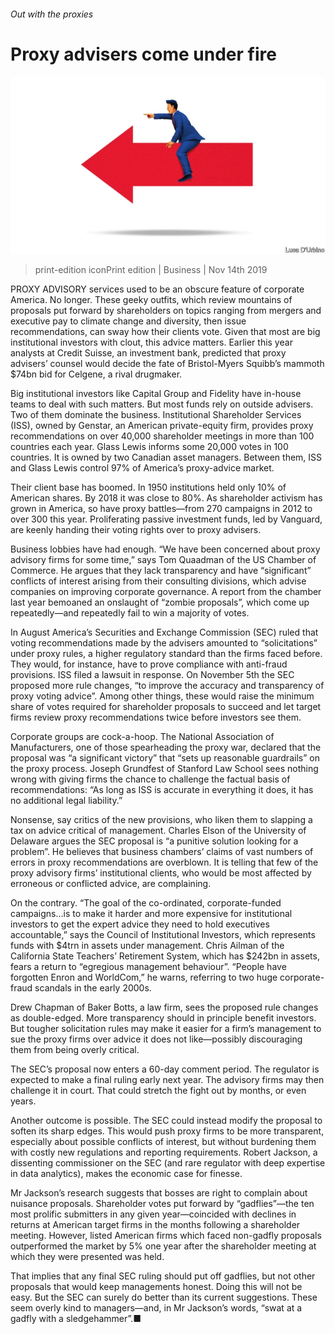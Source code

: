 ###### Out with the proxies

# Proxy advisers come under fire 

![image](images/20191116_WBD002_0.jpg) 

> print-edition iconPrint edition | Business | Nov 14th 2019 

PROXY ADVISORY services used to be an obscure feature of corporate America. No longer. These geeky outfits, which review mountains of proposals put forward by shareholders on topics ranging from mergers and executive pay to climate change and diversity, then issue recommendations, can sway how their clients vote. Given that most are big institutional investors with clout, this advice matters. Earlier this year analysts at Credit Suisse, an investment bank, predicted that proxy advisers’ counsel would decide the fate of Bristol-Myers Squibb’s mammoth $74bn bid for Celgene, a rival drugmaker. 

Big institutional investors like Capital Group and Fidelity have in-house teams to deal with such matters. But most funds rely on outside advisers. Two of them dominate the business. Institutional Shareholder Services (ISS), owned by Genstar, an American private-equity firm, provides proxy recommendations on over 40,000 shareholder meetings in more than 100 countries each year. Glass Lewis informs some 20,000 votes in 100 countries. It is owned by two Canadian asset managers. Between them, ISS and Glass Lewis control 97% of America’s proxy-advice market. 

Their client base has boomed. In 1950 institutions held only 10% of American shares. By 2018 it was close to 80%. As shareholder activism has grown in America, so have proxy battles—from 270 campaigns in 2012 to over 300 this year. Proliferating passive investment funds, led by Vanguard, are keenly handing their voting rights over to proxy advisers. 

Business lobbies have had enough. “We have been concerned about proxy advisory firms for some time,” says Tom Quaadman of the US Chamber of Commerce. He argues that they lack transparency and have “significant” conflicts of interest arising from their consulting divisions, which advise companies on improving corporate governance. A report from the chamber last year bemoaned an onslaught of “zombie proposals”, which come up repeatedly—and repeatedly fail to win a majority of votes. 

In August America’s Securities and Exchange Commission (SEC) ruled that voting recommendations made by the advisers amounted to “solicitations” under proxy rules, a higher regulatory standard than the firms faced before. They would, for instance, have to prove compliance with anti-fraud provisions. ISS filed a lawsuit in response. On November 5th the SEC proposed more rule changes, “to improve the accuracy and transparency of proxy voting advice”. Among other things, these would raise the minimum share of votes required for shareholder proposals to succeed and let target firms review proxy recommendations twice before investors see them. 

Corporate groups are cock-a-hoop. The National Association of Manufacturers, one of those spearheading the proxy war, declared that the proposal was “a significant victory” that “sets up reasonable guardrails” on the proxy process. Joseph Grundfest of Stanford Law School sees nothing wrong with giving firms the chance to challenge the factual basis of recommendations: “As long as ISS is accurate in everything it does, it has no additional legal liability.” 

Nonsense, say critics of the new provisions, who liken them to slapping a tax on advice critical of management. Charles Elson of the University of Delaware argues the SEC proposal is “a punitive solution looking for a problem”. He believes that business chambers’ claims of vast numbers of errors in proxy recommendations are overblown. It is telling that few of the proxy advisory firms’ institutional clients, who would be most affected by erroneous or conflicted advice, are complaining. 

On the contrary. “The goal of the co-ordinated, corporate-funded campaigns…is to make it harder and more expensive for institutional investors to get the expert advice they need to hold executives accountable,” says the Council of Institutional Investors, which represents funds with $4trn in assets under management. Chris Ailman of the California State Teachers’ Retirement System, which has $242bn in assets, fears a return to “egregious management behaviour”. “People have forgotten Enron and WorldCom,” he warns, referring to two huge corporate-fraud scandals in the early 2000s. 

Drew Chapman of Baker Botts, a law firm, sees the proposed rule changes as double-edged. More transparency should in principle benefit investors. But tougher solicitation rules may make it easier for a firm’s management to sue the proxy firms over advice it does not like—possibly discouraging them from being overly critical. 

The SEC’s proposal now enters a 60-day comment period. The regulator is expected to make a final ruling early next year. The advisory firms may then challenge it in court. That could stretch the fight out by months, or even years. 

Another outcome is possible. The SEC could instead modify the proposal to soften its sharp edges. This would push proxy firms to be more transparent, especially about possible conflicts of interest, but without burdening them with costly new regulations and reporting requirements. Robert Jackson, a dissenting commissioner on the SEC (and rare regulator with deep expertise in data analytics), makes the economic case for finesse. 

Mr Jackson’s research suggests that bosses are right to complain about nuisance proposals. Shareholder votes put forward by “gadflies”—the ten most prolific submitters in any given year—coincided with declines in returns at American target firms in the months following a shareholder meeting. However, listed American firms which faced non-gadfly proposals outperformed the market by 5% one year after the shareholder meeting at which they were presented was held. 

That implies that any final SEC ruling should put off gadflies, but not other proposals that would keep managements honest. Doing this will not be easy. But the SEC can surely do better than its current suggestions. These seem overly kind to managers—and, in Mr Jackson’s words, “swat at a gadfly with a sledgehammer”.■ 

